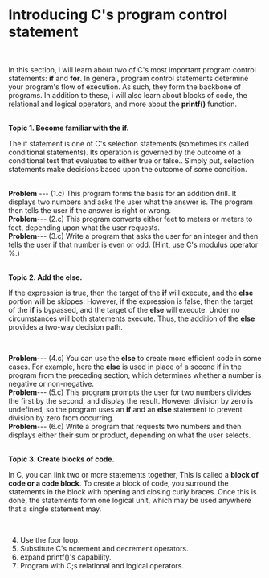 <h1>Introducing C's program control statement</h1><br>
<p>In this section, i will learn about two of C's most important program control statements: <b>if</b> and <b>for</b>. In general, program control statements determine your program's flow of execution. As such, they form the backbone of programs. In addition to these, i will also learn about blocks of code, the relational and logical operators, and more about the <b>printf()</b> function.</p><br>
 <b>Topic 1. Become familiar with the if.</b><br>
  <p>The if statement is one of C's selection statements (sometimes its called conditional statements). Its operation is governed by the outcome of a conditional test that evaluates to either true or false.. Simply put, selection statements make decisions based upon the outcome of some condition.</p></br>
  <b>Problem</b> --- (1.c) This program forms the basis for an addition drill. It displays two numbers and asks the user what the answer is. The program then tells the user if the answer is right or wrong.<br>
  <b>Problem</b>--- (2.c) This program converts either feet to meters or meters to feet, depending upon what the user requests.<br>
  <b>Problem</b>--- (3.c) Write a program that asks the user for an integer and then tells the user if that number is even or odd. (Hint, use C's modulus operator %.)
  <br><br>
  
  
  <b>Topic 2. Add the else.</b><br>
  <p>If the expression is true, then the target of the <b>if</b> will execute, and the <b>else</b> portion will be skippes. However, if the expression is false, then the target of the <b>if</b> is bypassed, and the target of the <b>else</b> will execute. Under no circumstances will both statements execute. Thus, the addition of the <b>else</b> provides a two-way decision path.</p><br>
  
  <b>Problem</b>--- (4.c) You can use the <b>else</b> to create more efficient code in some cases. For example, here the <b>else</b> is used in place of a second if in the program from the preceding section, which determines whether a number is negative or non-negative.<br>
  <b>Problem</b>--- (5.c) This program prompts the user for two numbers divides the first by the second, and display the result. However division by zero is undefined, so the program uses an <b>if</b> and an <b>else</b> statement to prevent division by zero from occurring.<br>
  <b>Problem</b>--- (6.c) Write a program that requests two numbers and then displays either their sum or product, depending on what the user selects.<br><br>
  
  
  <b>Topic 3. Create blocks of code.</b>
  <p>In C, you can link two or more statements together, This is called a <b>block of code or a code block</b>. To create a block of code, you surround the statements in the block with opening and closing curly braces. Once this is done, the statements form one logical unit, which may be used anywhere that a single statement may.</p><br>
  
  
  
  
  
  
  
  
  
  4. Use the foor loop.<br>
  5. Substitute C's ncrement and decrement operators.<br>
  6. expand printf()'s capability.<br>
  7. Program with C;s relational and logical operators.<br>

